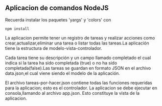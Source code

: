 ## Aplicacion de comandos NodeJS
Recuerda instalar los paquetes 'yargs' y 'colors' con 
```
npm install
```
La aplicacion permite tener un registro de tareas y realizar acciones como crear,actualizar,eliminar una tarea o listar todas las tareas.La aplicación tiene la estructura de modelo-vista-controlador.

Cada tarea tiene su descripción y un campo llamado completado el cual indica si la tarea ha sido completada (true) o no ha sido completada(false).Las tareas se guardan en formato JSON en el archivo data.json,el cual viene siendo el modelo de la aplicación.

El archivo tareas-por-hacer.json contiene todas las funciones requeridas para la aplicacion; esto es el controlador.
La aplicacion se debe ejecutar en consola,llamando al archivo app.json. Esto constituye la vista de la aplicacion.

